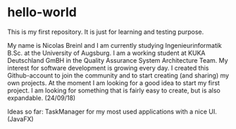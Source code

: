 # hello-world
This is my first repository. It is just for learning and testing purpose.

My name is Nicolas Breinl and I am currently studying Ingenieurinformatik B.Sc. at the University of Augsburg. I am a working student at KUKA Deutschland GmBH in the Quality Assurance System Architecture Team. My interest for software development is growing every day. I created this Github-account to join the community and to start creating (and sharing) my own projects. At the moment I am looking for a good idea to start my first project. I am looking for something that is fairly easy to create, but is also expandable. (24/09/18)

Ideas so far: 
  TaskManager for my most used applications with a nice UI. (JavaFX)
